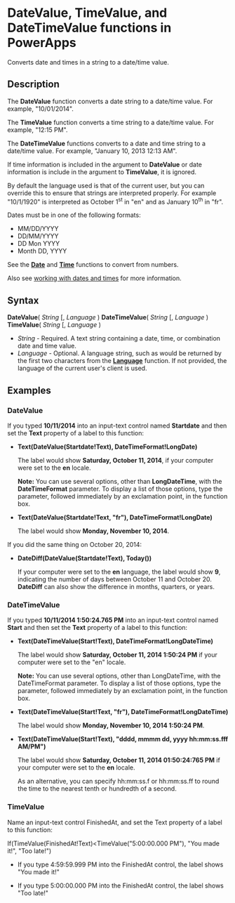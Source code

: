 <properties
	pageTitle="PowerApps: DateValue, TimeValue, and DateTimeValue functions"
	description="Reference information for the DateValue, TimeValue, and DateTimeValue functions in PowerApps, including syntax and examples"
	services=""
	suite="powerapps"
	documentationCenter="na"
	authors="gregli-msft"
	manager="dwrede"
	editor=""
	tags=""/>

<tags
   ms.service="powerapps"
   ms.devlang="na"
   ms.topic="article"
   ms.tgt_pltfrm="na"
   ms.workload="na"
   ms.date="11/07/2015"
   ms.author="gregli"/>

# DateValue, TimeValue, and DateTimeValue functions in PowerApps #

Converts date and times in a string to a date/time value.

## Description ##

The **DateValue** function converts a date string to a date/time value.  For example, "10/01/2014".

The **TimeValue** function converts a time string to a date/time value.  For example, "12:15 PM".

The **DateTimeValue** functions converts to a date and time string to a date/time value.  For example, "January 10, 2013 12:13 AM".

If time information is included in the argument to **DateValue** or date information is include in the argument to **TimeValue**, it is ignored.

By default the language used is that of the current user, but you can override this to ensure that strings are interpreted properly.  For example "10/1/1920" is interpreted as October 1<sup>st</sup> in "en" and as January 10<sup>th</sup> in "fr".

Dates must be in one of the following formats:

- MM/DD/YYYY
- DD/MM/YYYY
- DD Mon YYYY
- Month DD, YYYY

See the **[Date](function-date-time.md)** and **[Time](function-date-time.md)** functions to convert from numbers.

Also see [working with dates and times](../show-text-dates-times.md) for more information.

## Syntax ##

**DateValue**( *String* [, *Language* )
**DateTimeValue**( *String* [, *Language* )
**TimeValue**( *String* [, *Language* )

- *String* - Required.  A text string containing a date, time, or combination date and time value.
- *Language* - Optional.  A language string, such as would be returned by the first two characters from the **[Language](function-language.md)** function.  If not provided, the language of the current user's client is used.  

## Examples ##

### DateValue ###

If you typed **10/11/2014** into an input-text control named **Startdate** and then set the **Text** property of a label to this function:

- **Text(DateValue(Startdate!Text), DateTimeFormat!LongDate)**

	The label would show **Saturday, October 11, 2014**, if your computer were set to the **en** locale.

	**Note:** You can use several options, other than **LongDateTime**, with the **DateTimeFormat** parameter. To display a list of those options, type the parameter, followed immediately by an exclamation point, in the function box.

- **Text(DateValue(Startdate!Text, "fr"), DateTimeFormat!LongDate)**

	The label would show **Monday, November 10, 2014**.

If you did the same thing on October 20, 2014:

- **DateDiff(DateValue(Startdate!Text), Today())**

	If your computer were set to the **en** language, the label would show **9**, indicating the number of days between October 11 and October 20. **DateDiff** can also show the difference in months, quarters, or years.

### DateTimeValue ###

If you typed **10/11/2014 1:50:24.765 PM** into an input-text control named **Start** and then set the **Text** property of a label to this function:

- **Text(DateTimeValue(Start!Text), DateTimeFormat!LongDateTime)**

	The label would show **Saturday, October 11, 2014 1:50:24 PM** if your computer were set to the "en" locale.

	**Note:** You can use several options, other than LongDateTime, with the DateTimeFormat parameter. To display a list of those options, type the parameter, followed immediately by an exclamation point, in the function box.

- **Text(DateTimeValue(Start!Text, "fr"), DateTimeFormat!LongDateTime)**

	The label would show **Monday, November 10, 2014 1:50:24 PM**.

- **Text(DateTimeValue(Start!Text), "dddd, mmmm dd, yyyy hh:mm:ss.fff AM/PM")**

	The label would show **Saturday, October 11, 2014 01:50:24:765 PM** if your computer were set to the **en** locale.

	As an alternative, you can specify hh:mm:ss.f or hh:mm:ss.ff to round the time to the nearest tenth or hundredth of a second.

### TimeValue ###

Name an input-text control FinishedAt, and set the Text property of a label to this function:

If(TimeValue(FinishedAt!Text)<TimeValue("5:00:00.000 PM"), "You made it!", "Too late!")

- If you type 4:59:59.999 PM into the FinishedAt control, the label shows "You made it!"

- If you type 5:00:00.000 PM into the FinishedAt control, the label shows "Too late!"
